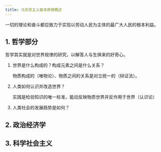 ```yaml
---
title: 马克思主义基本原理概述
---
```


一切的理论和奋斗都应致力于实现以劳动人民为主体的最广大人民的根本利益。

## 1. 哲学部分

哲学其实就是对世界规律的研究，以解答人与生俱来的好奇心。

1. 世界是什么构成的？构成元素之间是什么关系？

   物质构成的（唯物论）、物质之间的关系是对立统一的（辩证法）。

2. 人类如何认识并改造世界？

   实践是检验知识的唯一标准，能动反映物质世界并反作用于世界（认识论）

3. 人类社会的发展趋势是如何？

## 2. 政治经济学

## 3. 科学社会主义

